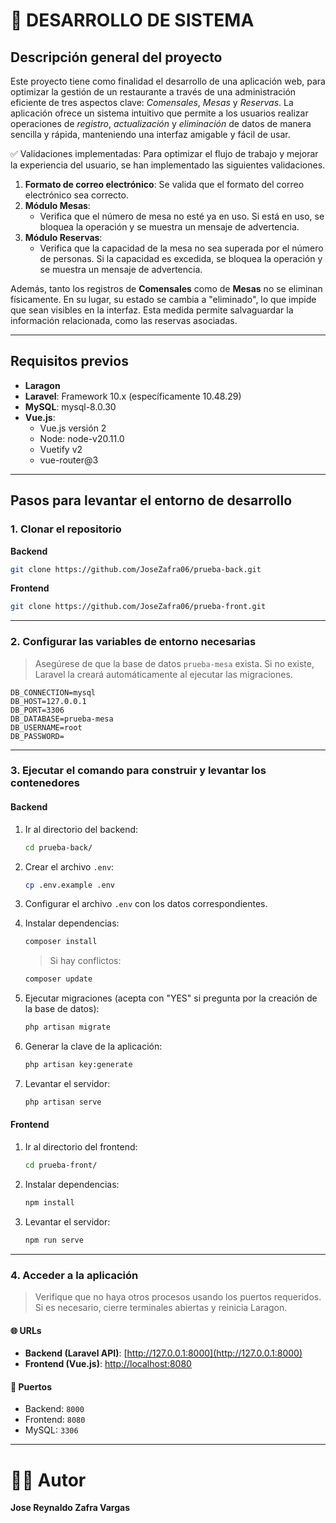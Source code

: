 # 📌 DESARROLLO DE SISTEMA

## Descripción general del proyecto

Este proyecto tiene como finalidad el desarrollo de una aplicación web, para optimizar la gestión de un restaurante a través de una administración eficiente de tres aspectos clave: *Comensales*, *Mesas* y *Reservas*. La aplicación ofrece un sistema intuitivo que permite a los usuarios realizar operaciones de 
*registro*, *actualización* y *eliminación* de datos de manera sencilla y rápida, manteniendo una interfaz amigable y fácil de usar.

✅ Validaciones implementadas: Para optimizar el flujo de trabajo y mejorar la experiencia del usuario, se han implementado las siguientes validaciones.

1. **Formato de correo electrónico**: Se valida que el formato del correo electrónico sea correcto.
2. **Módulo Mesas**:
   - Verifica que el número de mesa no esté ya en uso. Si está en uso, se bloquea la operación y se muestra un mensaje de advertencia.
3. **Módulo Reservas**:
   - Verifica que la capacidad de la mesa no sea superada por el número de personas. Si la capacidad es excedida, se bloquea la operación 
   y se muestra un mensaje de advertencia.

Además, tanto los registros de **Comensales** como de **Mesas** no se eliminan físicamente. En su lugar, su estado se cambia a "eliminado", 
lo que impide que sean visibles en la interfaz. Esta medida permite salvaguardar la información relacionada, como las reservas asociadas.

---

## Requisitos previos

- **Laragon**
- **Laravel**: Framework 10.x (específicamente 10.48.29)
- **MySQL**: mysql-8.0.30
- **Vue.js**:
  - Vue.js versión 2
  - Node: node-v20.11.0
  - Vuetify v2
  - vue-router@3

---

## Pasos para levantar el entorno de desarrollo

### 1. Clonar el repositorio

**Backend**  
```bash
git clone https://github.com/JoseZafra06/prueba-back.git
```

**Frontend**  
```bash
git clone https://github.com/JoseZafra06/prueba-front.git
```

---

### 2. Configurar las variables de entorno necesarias

> Asegúrese de que la base de datos `prueba-mesa` exista. Si no existe, Laravel la creará automáticamente al ejecutar las migraciones.

```env
DB_CONNECTION=mysql
DB_HOST=127.0.0.1
DB_PORT=3306
DB_DATABASE=prueba-mesa
DB_USERNAME=root
DB_PASSWORD=
```

---

### 3. Ejecutar el comando para construir y levantar los contenedores

#### **Backend**

1. Ir al directorio del backend:  
   ```bash
   cd prueba-back/
   ```

2. Crear el archivo `.env`:  
   ```bash
   cp .env.example .env
   ```

3. Configurar el archivo `.env` con los datos correspondientes.

4. Instalar dependencias:  
   ```bash
   composer install
   ```

   > Si hay conflictos:
   ```bash
   composer update
   ```

5. Ejecutar migraciones (acepta con "YES" si pregunta por la creación de la base de datos): 
   ```bash
   php artisan migrate
   ```

6. Generar la clave de la aplicación:  
   ```bash
   php artisan key:generate
   ```

7. Levantar el servidor:  
   ```bash
   php artisan serve
   ```

#### **Frontend**

1. Ir al directorio del frontend:  
   ```bash
   cd prueba-front/
   ```

2. Instalar dependencias:  
   ```bash
   npm install
   ```

3. Levantar el servidor:  
   ```bash
   npm run serve
   ```

---

### 4. Acceder a la aplicación

> Verifique que no haya otros procesos usando los puertos requeridos. Si es necesario, cierre terminales abiertas y reinicia Laragon.

#### 🌐 URLs

- **Backend (Laravel API)**: [http://127.0.0.1:8000](http://127.0.0.1:8000)
- **Frontend (Vue.js)**: [http://localhost:8080](http://localhost:8080)

#### 🔢 Puertos

- Backend: `8000`  
- Frontend: `8080`  
- MySQL: `3306`

---

# 👨‍💻 Autor
**Jose Reynaldo Zafra Vargas**
